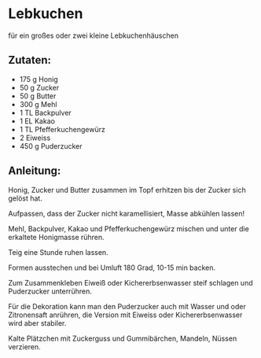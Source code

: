 Lebkuchen
===
für ein großes oder zwei kleine Lebkuchenhäuschen

Zutaten:
---
- 175 g Honig
- 50 g Zucker
- 50 g Butter
- 300 g Mehl
- 1 TL Backpulver
- 1 EL Kakao
- 1 TL Pfefferkuchengewürz
- 2  Eiweiss
- 450 g Puderzucker

Anleitung:
---
Honig, Zucker und Butter zusammen im Topf erhitzen bis der Zucker sich gelöst hat.

Aufpassen, dass der Zucker nicht karamellisiert, Masse abkühlen lassen!

Mehl, Backpulver, Kakao und Pfefferkuchengewürz mischen und unter die erkaltete Honigmasse rühren.

Teig eine Stunde ruhen lassen.

Formen ausstechen und bei Umluft 180 Grad, 10-15 min backen.

Zum Zusammenkleben Eiweiß oder Kichererbsenwasser steif schlagen und Puderzucker unterrühren.

Für die Dekoration kann man den Puderzucker auch mit Wasser und oder Zitronensaft anrühren, die Version mit Eiweiss oder Kichererbsenwasser wird aber stabiler.

Kalte Plätzchen mit Zuckerguss und Gummibärchen, Mandeln, Nüssen verzieren.